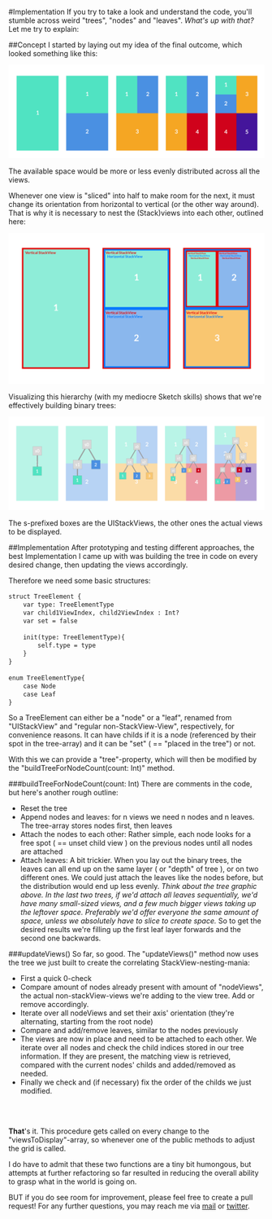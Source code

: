 #Implementation
If you try to take a look and understand the code, you'll stumble across weird "trees", "nodes" and "leaves".
*What's up with that?* Let me try to explain:

##Concept
I started by laying out my idea of the final outcome, which looked something like this:

![Views](resources/views.png)

The available space would be more or less evenly distributed across all the views.

Whenever one view is "sliced" into half to make room for the next, it must change its orientation from horizontal to vertical (or the other way around). That is why it is necessary to nest the (Stack)views into each other, outlined here:

![outlines](resources/outlines.png)

Visualizing this hierarchy (with my mediocre Sketch skills) shows that we're effectively building binary trees:

![trees](resources/trees.png)

The s-prefixed boxes are the UIStackViews, the other ones the actual views to be displayed.


##Implementation
After prototyping and testing different approaches, the best Implementation I came up with was building the tree in code on every desired change, then updating the views accordingly.

Therefore we need some basic structures:
    
    struct TreeElement {
        var type: TreeElementType
        var child1ViewIndex, child2ViewIndex : Int?
        var set = false
        
        init(type: TreeElementType){
            self.type = type
        }    
    }

    enum TreeElementType{
        case Node
        case Leaf
    }

So a TreeElement can either be a "node" or a "leaf", renamed from "UIStackView" and "regular non-StackView-View", respectively, for convenience reasons. It can have childs if it is a node (referenced by their spot in the tree-array) and it can be "set" ( == "placed in the tree") or not.

With this we can provide a "tree"-property, which will then be modified by the "buildTreeForNodeCount(count: Int)" method.

###buildTreeForNodeCount(count: Int)
There are comments in the code, but here's another rough outline:
- Reset the tree 
- Append nodes and leaves: for n views we need n nodes and n leaves. The tree-array stores nodes first, then leaves
- Attach the nodes to each other: Rather simple, each node looks for a free spot ( == unset child view ) on the previous nodes until all nodes are attached
- Attach leaves: A bit trickier. When you lay out the binary trees, the leaves can all end up on the same layer ( or "depth" of tree ), or on two different ones. We could just attach the leaves like the nodes before, but the distribution would end up less evenly. *Think about the tree graphic above. In the last two trees, if we'd attach all leaves sequentially, we'd have many small-sized views, and a few much bigger views taking up the leftover space. Preferably we'd offer everyone the same amount of space, unless we absolutely have to slice to create space.* So to get the desired results we're filling up the first leaf layer forwards and the second one backwards.

###updateViews()
So far, so good. The "updateViews()" method now uses the tree we just built to create the correlating StackView-nesting-mania:
- First a quick 0-check
- Compare amount of nodes already present with amount of "nodeViews", the actual non-stackView-views we're adding to the view tree. Add or remove accordingly.
- Iterate over all nodeViews and set their axis' orientation (they're alternating, starting from the root node)
- Compare and add/remove leaves, similar to the nodes previously
- The views are now in place and need to be attached to each other. We iterate over all nodes and check the child indices stored in our tree information. If they are present, the matching view is retrieved, compared with the current nodes' childs and added/removed as needed.
- Finally we check and (if necessary) fix the order of the childs we just modified.


<br>
<br>

**That**'s it. This procedure gets called on every change to the "viewsToDisplay"-array, so whenever one of the public methods to adjust the grid is called.

I do have to admit that these two functions are a tiny bit humongous, but attempts at further refactoring so far resulted in reducing the overall ability to grasp what in the world is going on.

BUT if you do see room for improvement, please feel free to create a pull request! For any further questions, you may reach me via [mail](mailto:jonas@vfuc.co) or [twitter](https://twitter.com/VFUC42).


